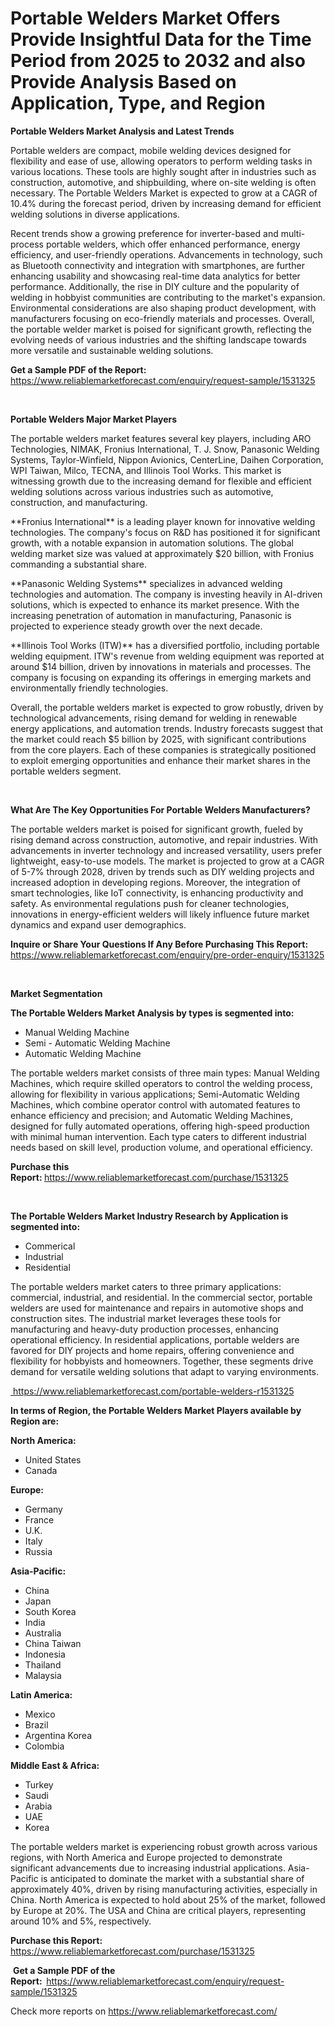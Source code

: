<p><h1>Portable Welders Market Offers Provide Insightful Data for the Time Period from 2025 to 2032 and also Provide Analysis Based on Application, Type, and Region</h1></p><p><strong>Portable Welders Market Analysis and Latest Trends</strong></p>
<p><p>Portable welders are compact, mobile welding devices designed for flexibility and ease of use, allowing operators to perform welding tasks in various locations. These tools are highly sought after in industries such as construction, automotive, and shipbuilding, where on-site welding is often necessary. The Portable Welders Market is expected to grow at a CAGR of 10.4% during the forecast period, driven by increasing demand for efficient welding solutions in diverse applications.</p><p>Recent trends show a growing preference for inverter-based and multi-process portable welders, which offer enhanced performance, energy efficiency, and user-friendly operations. Advancements in technology, such as Bluetooth connectivity and integration with smartphones, are further enhancing usability and showcasing real-time data analytics for better performance. Additionally, the rise in DIY culture and the popularity of welding in hobbyist communities are contributing to the market's expansion. Environmental considerations are also shaping product development, with manufacturers focusing on eco-friendly materials and processes. Overall, the portable welder market is poised for significant growth, reflecting the evolving needs of various industries and the shifting landscape towards more versatile and sustainable welding solutions.</p></p>
<p><strong>Get a Sample PDF of the Report:&nbsp;</strong> <a href="https://www.reliablemarketforecast.com/enquiry/request-sample/1531325?utm_campaign=2947&utm_medium=2&utm_source=Github&utm_content=ia&utm_term=09042025&utm_id=portable-welders">https://www.reliablemarketforecast.com/enquiry/request-sample/1531325</a></p>
<p>&nbsp;</p>
<p><strong>Portable Welders Major Market Players</strong></p>
<p><p>The portable welders market features several key players, including ARO Technologies, NIMAK, Fronius International, T. J. Snow, Panasonic Welding Systems, Taylor-Winfield, Nippon Avionics, CenterLine, Daihen Corporation, WPI Taiwan, Milco, TECNA, and Illinois Tool Works. This market is witnessing growth due to the increasing demand for flexible and efficient welding solutions across various industries such as automotive, construction, and manufacturing.</p><p>**Fronius International** is a leading player known for innovative welding technologies. The company's focus on R&D has positioned it for significant growth, with a notable expansion in automation solutions. The global welding market size was valued at approximately $20 billion, with Fronius commanding a substantial share.</p><p>**Panasonic Welding Systems** specializes in advanced welding technologies and automation. The company is investing heavily in AI-driven solutions, which is expected to enhance its market presence. With the increasing penetration of automation in manufacturing, Panasonic is projected to experience steady growth over the next decade.</p><p>**Illinois Tool Works (ITW)** has a diversified portfolio, including portable welding equipment. ITW's revenue from welding equipment was reported at around $14 billion, driven by innovations in materials and processes. The company is focusing on expanding its offerings in emerging markets and environmentally friendly technologies.</p><p>Overall, the portable welders market is expected to grow robustly, driven by technological advancements, rising demand for welding in renewable energy applications, and automation trends. Industry forecasts suggest that the market could reach $5 billion by 2025, with significant contributions from the core players. Each of these companies is strategically positioned to exploit emerging opportunities and enhance their market shares in the portable welders segment.</p></p>
<p>&nbsp;</p>
<p><strong>What Are The Key Opportunities For Portable Welders Manufacturers?</strong></p>
<p><p>The portable welders market is poised for significant growth, fueled by rising demand across construction, automotive, and repair industries. With advancements in inverter technology and increased versatility, users prefer lightweight, easy-to-use models. The market is projected to grow at a CAGR of 5-7% through 2028, driven by trends such as DIY welding projects and increased adoption in developing regions. Moreover, the integration of smart technologies, like IoT connectivity, is enhancing productivity and safety. As environmental regulations push for cleaner technologies, innovations in energy-efficient welders will likely influence future market dynamics and expand user demographics.</p></p>
<p><strong>Inquire or Share Your Questions If Any Before Purchasing This Report:</strong> <a href="https://www.reliablemarketforecast.com/enquiry/pre-order-enquiry/1531325?utm_campaign=2947&utm_medium=2&utm_source=Github&utm_content=ia&utm_term=09042025&utm_id=portable-welders">https://www.reliablemarketforecast.com/enquiry/pre-order-enquiry/1531325</a></p>
<p>&nbsp;</p>
<p><strong>Market Segmentation</strong></p>
<p><strong>The Portable Welders Market Analysis by types is segmented into:</strong></p>
<p><ul><li>Manual Welding Machine</li><li>Semi - Automatic Welding Machine</li><li>Automatic Welding Machine</li></ul></p>
<p><p>The portable welders market consists of three main types: Manual Welding Machines, which require skilled operators to control the welding process, allowing for flexibility in various applications; Semi-Automatic Welding Machines, which combine operator control with automated features to enhance efficiency and precision; and Automatic Welding Machines, designed for fully automated operations, offering high-speed production with minimal human intervention. Each type caters to different industrial needs based on skill level, production volume, and operational efficiency.</p></p>
<p><strong>Purchase this Report:&nbsp;</strong><a href="https://www.reliablemarketforecast.com/purchase/1531325?utm_campaign=2947&utm_medium=2&utm_source=Github&utm_content=ia&utm_term=09042025&utm_id=portable-welders">https://www.reliablemarketforecast.com/purchase/1531325</a></p>
<p>&nbsp;</p>
<p><strong>The Portable Welders Market Industry Research by Application is segmented into:</strong></p>
<p><ul><li>Commerical</li><li>Industrial</li><li>Residential</li></ul></p>
<p><p>The portable welders market caters to three primary applications: commercial, industrial, and residential. In the commercial sector, portable welders are used for maintenance and repairs in automotive shops and construction sites. The industrial market leverages these tools for manufacturing and heavy-duty production processes, enhancing operational efficiency. In residential applications, portable welders are favored for DIY projects and home repairs, offering convenience and flexibility for hobbyists and homeowners. Together, these segments drive demand for versatile welding solutions that adapt to varying environments.</p></p>
<p><a href="https://www.reliablemarketforecast.com/portable-welders-r1531325?utm_campaign=2947&utm_medium=2&utm_source=Github&utm_content=ia&utm_term=09042025&utm_id=portable-welders">&nbsp;https://www.reliablemarketforecast.com/portable-welders-r1531325</a></p>
<p><strong>In terms of Region, the Portable Welders Market Players available by Region are:</strong></p>
<p>
    <p> <strong> North America: </strong>
        <ul>
            <li>United States</li>
            <li>Canada</li>
        </ul>
        </p> 
    <p> <strong> Europe: </strong>
        <ul>
            <li>Germany</li>
            <li>France</li>
            <li>U.K.</li>
            <li>Italy</li>
            <li>Russia</li>
        </ul>
        </p> 
    <p> <strong> Asia-Pacific: </strong>
        <ul>
            <li>China</li>
            <li>Japan</li>
            <li>South Korea</li>
            <li>India</li>
            <li>Australia</li>
            <li>China Taiwan</li>
            <li>Indonesia</li>
            <li>Thailand</li>
            <li>Malaysia</li>
        </ul>
        </p> 
    <p> <strong> Latin America: </strong>
        <ul>
            <li>Mexico</li>
            <li>Brazil</li>
            <li>Argentina Korea</li>
            <li>Colombia</li>
        </ul>
        </p> 
    <p> <strong> Middle East & Africa: </strong>
        <ul>
            <li>Turkey</li>
            <li>Saudi</li>
            <li>Arabia</li>
            <li>UAE</li>
            <li>Korea</li>
        </ul>
    </p>
    </p>
<p><p>The portable welders market is experiencing robust growth across various regions, with North America and Europe projected to demonstrate significant advancements due to increasing industrial applications. Asia-Pacific is anticipated to dominate the market with a substantial share of approximately 40%, driven by rising manufacturing activities, especially in China. North America is expected to hold about 25% of the market, followed by Europe at 20%. The USA and China are critical players, representing around 10% and 5%, respectively.</p></p>
<p><strong>Purchase this Report: </strong><a href="https://www.reliablemarketforecast.com/purchase/1531325?utm_campaign=2947&utm_medium=2&utm_source=Github&utm_content=ia&utm_term=09042025&utm_id=portable-welders">https://www.reliablemarketforecast.com/purchase/1531325</a></p>
<p>&nbsp;<strong>Get a Sample PDF of the Report:&nbsp;&nbsp;</strong><a href="https://www.reliablemarketforecast.com/enquiry/request-sample/1531325?utm_campaign=2947&utm_medium=2&utm_source=Github&utm_content=ia&utm_term=09042025&utm_id=portable-welders">https://www.reliablemarketforecast.com/enquiry/request-sample/1531325</a></p>
<p><strong></strong></p>
<p>Check more reports on <a href="https://www.reliablemarketforecast.com/?utm_campaign=2947&utm_medium=2&utm_source=Github&utm_content=ia&utm_term=09042025&utm_id=portable-welders">https://www.reliablemarketforecast.com/</a></p>